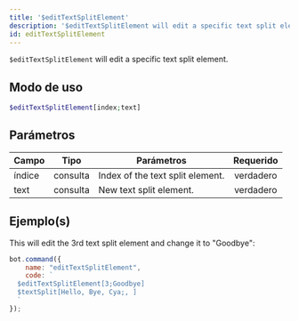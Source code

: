 ```yaml
---
title: '$editTextSplitElement'
description: '$editTextSplitElement will edit a specific text split element.'
id: editTextSplitElement
---
```


`$editTextSplitElement` will edit a specific text split element.

## Modo de uso

```php
$editTextSplitElement[index;text]
```

## Parámetros

| Campo  | Tipo     | Parámetros                       | Requerido |
| ------ | -------- | -------------------------------- |:---------:|
| índice | consulta | Index of the text split element. | verdadero |
| text   | consulta | New text split element.          | verdadero |

## Ejemplo(s)

This will edit the 3rd text split element and change it to "Goodbye":

```javascript
bot.command({
    name: "editTextSplitElement",
    code: `
  $editTextSplitElement[3;Goodbye]
  $textSplit[Hello, Bye, Cya;, ]
  `
});
```
